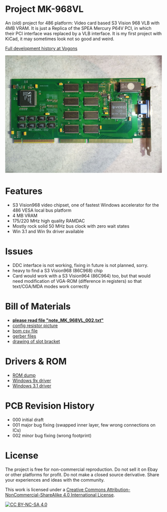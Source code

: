 # Project  MK-968VL 
An (old) project for 486 platform: Video card based S3 Vision 968 VLB with 4MB VRAM.
It is just a Replica of the SPEA Mercury P64V PCI, in which their PCI interface was replaced by a VLB interface.
It is my first project with KiCad, it may sometimes look not so good and weird.

[Full development history at Vogons](https://www.vogons.org/viewtopic.php?f=63&t=76602)

![pictures](https://github.com/matt1187/968VL/blob/main/picture/968VL_1.jpg)




# Features
- S3 Vision968 video chipset, one of fastest Windows accelerator for the 486 VESA local bus platform
- 4 MB VRAM
- 175/220 MHz high quality RAMDAC
- Mostly rock solid 50 MHz bus clock with zero wait states
- Win 3.1 and Win 9x driver available

  
# Issues
- DDC interface is not working, fixing in future is not planned, sorry.
- heavy to find a S3 Vision968 (86C968) chip
- Card would work with a S3 Vision964 (86C964) too, but that would need modification of VGA-ROM (difference in registers) so that text/CGA/MDA modes work correctly

 



# Bill of Materials
- [**please read file "note_MK_968VL_002.txt"**](https://github.com/matt1187/968VL/blob/main/gerber/note_MK_968VL_002.txt)
- [config resistor picture](https://github.com/matt1187/968VL/blob/main/gerber/config_resistor.JPG)
- [bom csv file](https://github.com/matt1187/968VL/blob/main/gerber/968.csv)
- [gerber files](https://github.com/matt1187/968VL/blob/main/gerber/)
- [drawing of slot bracket](https://github.com/matt1187/968VL/blob/main/mechanical/bracket_968VL_01.pdf)

# Drivers & ROM
- [ROM dump](https://github.com/matt1187/968VL/blob/main/rom/968V_ROM.zip)
- [Windows 9x driver](https://github.com/matt1187/968VL/blob/main/driver/W95_S3_driver%200109B.ZIP)
- [Windows 3.1 driver](https://github.com/matt1187/968VL/blob/main/driver/WIN31_vision96815B4.ZIP)





# PCB Revision History
- 000 initial draft
- 001 major bug fixing (swapped inner layer, few wrong connections on ICs)
- 002 minor bug fixing (wrong footprint)


# License
The project is free for non-commercial reproduction. Do not sell it on Ebay or other platforms for profit. Do not make a closed source derivative. Share your experiences and ideas with the community.

This work is licensed under a [Creative Commons Attribution-NonCommercial-ShareAlike 4.0 International License][cc-by-nc-sa].

[![CC BY-NC-SA 4.0][cc-by-nc-sa-image]][cc-by-nc-sa]

[cc-by-nc-sa]: http://creativecommons.org/licenses/by-nc-sa/4.0/
[cc-by-nc-sa-image]: https://licensebuttons.net/l/by-nc-sa/4.0/88x31.png

